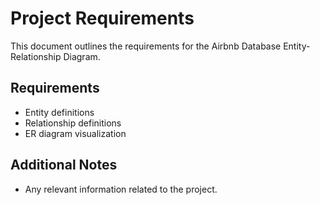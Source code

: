 # Project Requirements

This document outlines the requirements for the Airbnb Database Entity-Relationship Diagram.

## Requirements
- Entity definitions
- Relationship definitions
- ER diagram visualization

## Additional Notes
- Any relevant information related to the project.
